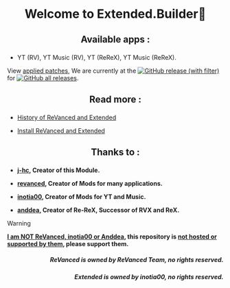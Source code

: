 # <p align="center"> Welcome to Extended.Builder🔧

## <p align="center"> Available apps :
- YT (RV), YT Music (RV), YT (ReReX), YT Music (ReReX).
  
View [applied patches](https://github.com/kevinr99089/Extended.Builder/blob/main/config.toml), We are currently at the [![GitHub release (with filter)](https://img.shields.io/github/v/release/kevinr99089/Extended.Builder?labelColor=black&color=blue)](https://gitHub.com/kevinr99089/Extended.Builder/releases/latest) for [![GitHub all releases](https://img.shields.io/github/downloads/kevinr99089/Extended.Builder/total?labelColor=black&color=blue)](https://gitHub.com/kevinr99089/Extended.Builder/releases/latest).

## <p align="center"> Read more :

- [History of ReVanced and Extended](https://github.com/kevinr99089/Extended.Builder/blob/main/history.md)

- [Install ReVanced and Extended](https://github.com/kevinr99089/Extended.Builder/blob/main/install.md)

## <p align="center"> Thanks to :
- **[j-hc](https://github.com/j-hc), Creator of this Module.**

- **[revanced](https://github.com/ReVanced), Creator of Mods for many applications.**

- **[inotia00](https://github.com/inotia00), Creator of Mods for YT and Music.**

- **[anddea](https://github.com/anddea), Creator of Re-ReX, Successor of RVX and ReX.**

> [!WARNING]
> **[I am NOT ReVanced, inotia00 or Anddea](https://github.com/j-hc/revanced-magisk-module/blob/main/README.md#%EF%B8%8F-do-not-download-modules-from-3rd-party-sources-like-random-websites-you-found-on-google-there-are-many-that-uses-my-modules-and-impersonates-revanced), this repository is [not hosted or supported by them](https://github.com/kevinr99089/Extended.Builder/blob/main/history.md#-warning-), please support them.**

##### <p align="right"> **ReVanced is owned by ReVanced Team, no rights reserved.**
##### <p align="right"> **Extended is owned by inotia00, no rights reserved.**
